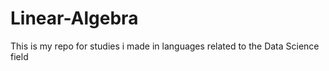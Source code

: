 # Linear-Algebra

This is my repo for studies i made in languages related to the Data Science field
